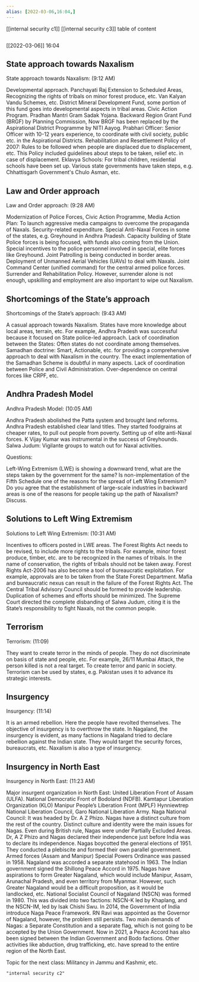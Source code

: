 ```yaml
---
alias: [2022-03-06,16:04,]
---
```

[[internal security c1]] [[internal security c3]]
table of content
```toc
```

[[2022-03-06]] 16:04
## State approach towards Naxalism
State approach towards Naxalism: (9:12 AM)

Developmental approach.
Panchayati Raj Extension to Scheduled Areas,
Recognizing the rights of tribals on minor forest produce, etc.
Van Kalyan Vandu Schemes, etc.
District Mineral Development Fund, some portion of this fund goes into developmental aspects in tribal areas.
Civic Action Program.
Pradhan Mantri Gram Sadak Yojana.
Backward Region Grant Fund (BRGF) by Planning Commission,
Now BRGF has been replaced by the Aspirational District Programme by NITI Aayog.
Prabhari Officer: Senior Officer with 10-12 years experience, to coordinate with civil society, public etc. in the Aspirational Districts.
Rehabilitation and Resettlement Policy of 2007: Rules to be followed when people are displaced due to displacement, etc.
This Policy included guidelines about steps to be taken, relief etc. in case of displacement.
Eklavya Schools: For tribal children, residential schools have been set up.
Various state governments have taken steps, e.g. Chhattisgarh Government's Chulo Asman, etc.

## Law and Order approach
Law and Order approach: (9:28 AM)

Modernization of Police Forces,
Civic Action Programme,
Media Action Plan: To launch aggressive media campaigns to overcome the propaganda of Naxals.
Security-related expenditure.
Special Anti-Naxal Forces in some of the states, e.g. Greyhound in Andhra Pradesh.
Capacity building of State Police forces is being focused, with funds also coming from the Union.
Special incentives to the police personnel involved in special, elite forces like Greyhound. 
Joint Patrolling is being conducted in border areas.
Deployment of Unmanned Aerial Vehicles (UAVs) to deal with Naxals.
Joint Command Center (unified command) for the central armed police forces.
Surrender and Rehabilitation Policy.
However, surrender alone is not enough, upskilling and employment are also important to wipe out Naxalism.

## Shortcomings of the State’s approach
Shortcomings of the State’s approach: (9:43 AM)

A casual approach towards Naxalism.
States have more knowledge about local areas, terrain, etc.
For example, Andhra Pradesh was successful because it focused on State police-led approach.
Lack of coordination between the States: Often states do not coordinate among themselves.
Samadhan doctrine: Smart, Actionable, etc. for providing a comprehensive approach to deal with Naxalism in the country.
The exact implementation of the Samadhan Scheme is doubtful in many aspects.
Lack of coordination between Police and Civil Administration.
Over-dependence on central forces like CRPF, etc.

## Andhra Pradesh Model
Andhra Pradesh Model: (10:05 AM)

Andhra Pradesh abolished the Patta system and brought land reforms.
Andhra Pradesh established clear land titles.
They started foodgrains at cheaper rates, to pull out people from poverty.
Setting up of elite anti-Naxal forces.
K Vijay Kumar was instrumental in the success of Greyhounds.
Salwa Judum: Vigilante groups to watch out for Naxal activities.

Questions: 

Left-Wing Extremism (LWE) is showing a downward trend, what are the steps taken by the government for the same?
Is non-implementation of the Fifth Schedule one of the reasons for the spread of Left Wing Extremism?
Do you agree that the establishment of large-scale industries in backward areas is one of the reasons for people taking up the path of Naxalism? Discuss. 

## Solutions to Left Wing Extremism
Solutions to Left Wing Extremism: (10:31 AM)

Incentives to officers posted in LWE areas.
The Forest Rights Act needs to be revised, to include more rights to the tribals.
For example, minor forest produce, timber, etc. are to be recognized in the names of tribals.
In the name of conservation, the rights of tribals should not be taken away.
Forest Rights Act-2006 has also become a tool of bureaucratic exploitation.
For example, approvals are to be taken from the State Forest Department.
Mafia and bureaucratic nexus can result in the failure of the Forest Rights Act.
The Central Tribal Advisory Council should be formed to provide leadership.
Duplication of schemes and efforts should be minimized.
The Supreme Court directed the complete disbanding of Salwa Judum, citing it is the State’s responsibility to fight Naxals, not the common people.

## Terrorism
Terrorism: (11:09)

They want to create terror in the minds of people.
They do not discriminate on basis of state and people, etc.
For example, 26/11 Mumbai Attack, the person killed is not a real target.
To create terror and panic in society.
Terrorism can be used by states, e.g. Pakistan uses it to advance its strategic interests.

## Insurgency
Insurgency: (11:14)

It is an armed rebellion.
Here the people have revolted themselves.
The objective of insurgency is to overthrow the state.
In Nagaland, the insurgency is evident, as many factions in Nagaland tried to declare rebellion against the Indian state.
They would target the security forces, bureaucrats, etc.
Naxalism is also a type of insurgency.

## Insurgency in North East
Insurgency in North East: (11:23 AM)

Major insurgent organization in North East: 
United Liberation Front of Assam (ULFA).
National Democratic Front of Bodoland (NDFB).
Kamtapur Liberation Organization (KLO)
Manipur People’s Liberation Front (MPLF)
Hynniewtrep National Liberation Council,
Garo National Liberation Army.
Naga National Council: It was headed by Dr. A Z Phizo.
Nagas have a distinct culture from the rest of the country.
Distinct culture and identity were the main issues for Nagas.
Even during British rule, Nagas were under Partially Excluded Areas.
Dr, A Z Phizo and Nagas declared their independence just before India was to declare its independence.
Nagas boycotted the general elections of 1951.
They conducted a plebiscite and formed their own parallel government.
Armed forces (Assam and Manipur) Special Powers Ordinance was passed in 1958.
Nagaland was accorded a separate statehood in 1963.
The Indian government signed the Shillong Peace Accord in 1975.
Nagas have aspirations to form Greater Nagaland, which would include Manipur, Assam, Arunachal Pradesh, and even territory from Myanmar.
However, such Greater Nagaland would be a difficult proposition, as it would be landlocked, etc.
National Socialist Council of Nagaland (NSCN) was formed in 1980.
This was divided into two factions: 
NSCN-K led by Khaplang, and the 
NSCN-IM, led by Isak Chishi Swu.
In 2014, the Government of India introduce Naga Peace Framework.
RN Ravi was appointed as the Governor of Nagaland, however, the problem still persists.
Two main demands of Nagas: a Separate Constitution and a separate flag, which is not going to be accepted by the Union Government.
Now in 2021, a Peace Accord has also been signed between the Indian Government and Bodo factions.
Other activities like abduction, drug trafficking, etc. have spread to the entire region of the North East.

Topic for the next class: Militancy in Jammu and Kashmir, etc.
```query
"internal security c2"
```